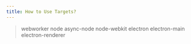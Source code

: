 ```yaml
---
title: How to Use Targets?
---
```

> webworker
> node
> async-node
> node-webkit
> electron
> electron-main
> electron-renderer
